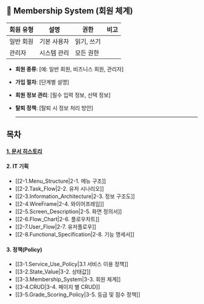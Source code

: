 ## 👥 Membership System (회원 체계)

|회원 유형|설명|권한|비고|
|---|---|---|---|
|일반 회원|기본 사용자|읽기, 쓰기||
|관리자|시스템 관리|모든 권한|


- **회원 종류**: [예: 일반 회원, 비즈니스 회원, 관리자]
- **가입 절차**: [단계별 설명]
- **회원 정보 관리**: [필수 입력 정보, 선택 정보]
- **탈퇴 정책**: [탈퇴 시 정보 처리 방안]











   ----------------------------------------------------------------  
## 목차

#### [1. 문서 히스토리](1.Document_History)
#### 2. IT 기획
- [[2-1.Menu_Structure|2-1. 메뉴 구조]]
- [[2-2.Task_Flow|2-2. 유저 시나리오]]
- [[2-3.Information_Architecture|2-3. 정보 구조도]]
- [[2-4.WireFrame|2-4. 와이어프레임]]
- [[2-5.Screen_Description|2-5. 화면 정의서]]
 - [[2-6.Flow_Chart|2-6. 플로우차트]]
- [[2-7.User_Flow|2-7. 유저플로우]]
- [[2-8.Functional_Specification|2-8. 기능 명세서]]
#### 3. 정책(Policy)
- [[3-1.Service_Use_Policy|3.1 서비스 이용 정책]]
- [[3-2.State_Value|3-2. 상태값]]
- [[3-3.Membership_System|3-3. 회원 체계]]
- [[3-4.CRUD|3-4. 페이지 별 CRUD]]
- [[3-5.Grade_Scoring_Policy|3-5. 등급 및 점수 정책]]

